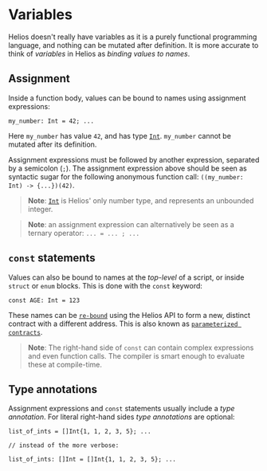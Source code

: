 # Variables

Helios doesn't really have variables as it is a purely functional programming language, and nothing can be mutated after definition. It is more accurate to think of *variables* in Helios as *binding values to names*.

## Assignment

Inside a function body, values can be bound to names using assignment expressions:

```helios
my_number: Int = 42; ...
```

Here `my_number` has value `42`, and has type [`Int`](./builtins/int.md). `my_number` cannot be mutated after its definition.

Assignment expressions must be followed by another expression, separated by a semicolon (`;`). The assignment expression above should be seen as syntactic sugar for the following anonymous function call: `((my_number: Int) -> {...})(42)`.

> **Note**: [`Int`](./builtins/int.md) is Helios' only number type, and represents an unbounded integer.

> **Note**: an assignment expression can alternatively be seen as a ternary operator: `... = ... ; ...`

## `const` statements

Values can also be bound to names at the *top-level* of a script, or inside `struct` or `enum` blocks. This is done with the `const` keyword:

```helios
const AGE: Int = 123
```

These names can be [`re-bound`](../api/reference/program.md#changeparam) using the Helios API to form a new, distinct contract with a different address. This is also known as [`parameterized contracts`](./parameterized.md).

> **Note**: The right-hand side of `const` can contain complex expressions and even function calls. The compiler is smart enough to evaluate these at compile-time.

## Type annotations

Assignment expressions and `const` statements usually include  a *type annotation*. For literal right-hand sides *type annotations* are optional:
```helios
list_of_ints = []Int{1, 1, 2, 3, 5}; ...

// instead of the more verbose:

list_of_ints: []Int = []Int{1, 1, 2, 3, 5}; ...
```
